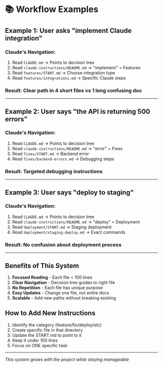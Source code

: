 # 📚 Workflow Examples

## Example 1: User asks "implement Claude integration"

### Claude's Navigation:
1. Read `CLAUDE.md` → Points to decision tree
2. Read `claude-instructions/README.md` → "implement" = Features
3. Read `features/START.md` → Choose integration type
4. Read `features/integrations.md` → Specific Claude steps

### Result: Clear path in 4 short files vs 1 long confusing doc

---

## Example 2: User says "the API is returning 500 errors"

### Claude's Navigation:
1. Read `CLAUDE.md` → Points to decision tree
2. Read `claude-instructions/README.md` → "error" = Fixes
3. Read `fixes/START.md` → Backend error
4. Read `fixes/backend-errors.md` → Debugging steps

### Result: Targeted debugging instructions

---

## Example 3: User says "deploy to staging"

### Claude's Navigation:
1. Read `CLAUDE.md` → Points to decision tree
2. Read `claude-instructions/README.md` → "deploy" = Deployment
3. Read `deployment/START.md` → Staging deployment
4. Read `deployment/staging-deploy.md` → Exact commands

### Result: No confusion about deployment process

---

## Benefits of This System

1. **Focused Reading** - Each file < 100 lines
2. **Clear Navigation** - Decision tree guides to right file
3. **No Repetition** - Each file has unique purpose
4. **Easy Updates** - Change one file, not entire docs
5. **Scalable** - Add new paths without breaking existing

## How to Add New Instructions

1. Identify the category (feature/fix/deploy/etc)
2. Create specific file in that directory
3. Update the START.md to point to it
4. Keep it under 100 lines
5. Focus on ONE specific task

---
*This system grows with the project while staying manageable*